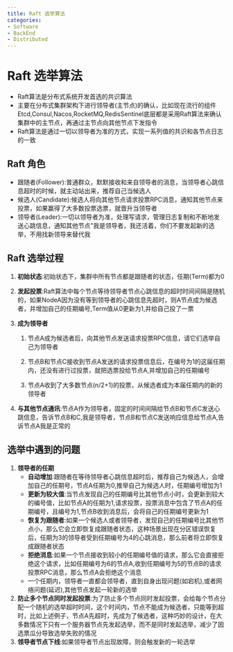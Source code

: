 ```yaml
---
title: Raft 选举算法
categories:
- Software
- BackEnd
- Distributed
---
```

# Raft 选举算法

- Raft算法是分布式系统开发首选的共识算法
- 主要在分布式集群架构下进行领导者(主节点)的确认，比如现在流行的组件Etcd,Consul,Nacos,RocketMQ,RedisSentinel底层都是采用Raft算法来确认集群中的主节点，再通过主节点向其他节点下发指令
- Raft算法是通过一切以领导者为准的方式，实现一系列值的共识和各节点日志的一致

## Raft 角色

- 跟随者(Follower):普通群众，默默接收和来自领导者的消息，当领导者心跳信息超时的时候，就主动站出来，推荐自己当候选人
- 候选人(Candidate):候选人将向其他节点请求投票RPC消息，通知其他节点来投票，如果赢得了大多数投票选票，就晋升当领导者
- 领导者(Leader):一切以领导者为准，处理写请求，管理日志复制和不断地发送心跳信息，通知其他节点"我是领导者，我还活着，你们不要发起新的选举，不用找新领导来替代我

## Raft 选举过程

1. **初始状态**:初始状态下，集群中所有节点都是跟随者的状态，任期(Term)都为0

2. **发起投票**:Raft算法中每个节点等待领导者节点心跳信息的超时时间间隔是随机的，如果NodeA因为没有等到领导者的心跳信息先超时，则A节点成为候选者，并增加自己的任期编号,Term值从0更新为1,并给自己投了一票

3. **成为领导者**

    1. 节点A成为候选者后，向其他节点发送请求投票RPC信息，请它们选举自己为领导者

    2.  节点B和节点C接收到节点A发送的请求投票信息后，在编号为1的这届任期内，还没有进行过投票，就把选票投给节点A,并增加自己的任期编号
    3.  节点A收到了大多数节点(n/2+1)的投票，从候选者成为本届任期内的新的领导者

4. **与其他节点通讯**:节点A作为领导者，固定的时间间隔给节点B和节点C发送心跳信息，告诉节点B和C,我是领导者，节点B和节点C发送响应信息给节点A,告诉节点A我是正常的

## 选举中遇到的问题

1. **领导者的任期**
    - **自动增加**:跟随者在等待领导者心跳信息超时后，推荐自己为候选人，会增加自己的任期号，节点A任期为0,推举自己为候选人时，任期编号增加为1
    - **更新为较大值**:当节点发现自己的任期编号比其他节点小时，会更新到较大的编号值，比如节点A的任期为1,请求投票，投票消息中包含了节点A的任期编号，且编号为1,节点B收到消息后，会将自己的任期编号更新为1
    - **恢复为跟随者**:如果一个候选人或者领导者，发现自己的任期编号比其他节点小，那么它会立即恢复成跟随者状态，这种场景出现在分区错误恢复后，任期为3的领导者受到任期编号为4的心跳消息，那么前者将立即恢复成跟随者状态
    - **拒绝消息**:如果一个节点接收到较小的任期编号值的请求，那么它会直接拒绝这个请求，比如任期编号为6的节点A,收到任期编号为5的节点B的请求投票RPC消息，那么节点A会拒绝这个消息
    - 一个任期内，领导者一直都会领导者，直到自身出现问题(如宕机),或者网络问题(延迟),其他节点发起一轮新的选举
2. **防止多个节点同时发起投票**:为了防止多个节点同时发起投票，会给每个节点分配一个随机的选举超时时间，这个时间内，节点不能成为候选者，只能等到超时，比如上述例子，节点A先超时，先成为了候选者，这种巧妙的设计，在大多数情况下只有一个服务器节点先发起选举，而不是同时发起选举，减少了因选票瓜分导致选举失败的情况
3. **领导者节点下线**:如果领导者节点出现故障，则会触发新的一轮选举